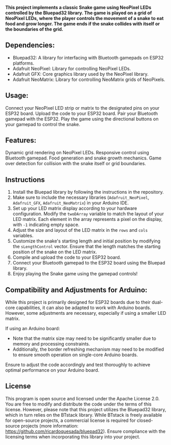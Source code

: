 **This project implements a classic Snake game using NeoPixel LEDs controlled by the Bluepad32 library. The game is played on a grid of NeoPixel LEDs, where the player controls the movement of a snake to eat food and grow longer. The game ends if the snake collides with itself or the boundaries of the grid.**

## Dependencies:
- Bluepad32: A library for interfacing with Bluetooth gamepads on ESP32 platforms.
- Adafruit NeoPixel: Library for controlling NeoPixel LEDs.
- Adafruit GFX: Core graphics library used by the NeoPixel library.
- Adafruit NeoMatrix: Library for controlling NeoMatrix grids of NeoPixels.

## Usage:
Connect your NeoPixel LED strip or matrix to the designated pins on your ESP32 board.
Upload the code to your ESP32 board.
Pair your Bluetooth gamepad with the ESP32.
Play the game using the directional buttons on your gamepad to control the snake.

## Features:
Dynamic grid rendering on NeoPixel LEDs.
Responsive control using Bluetooth gamepad.
Food generation and snake growth mechanics.
Game over detection for collision with the snake itself or grid boundaries.

## Instructions
1. Install the Bluepad library by following the instructions in the repository.
2. Make sure to include the necessary libraries (`Adafruit_NeoPixel`, `Adafruit_GFX`, `Adafruit_NeoMatrix`) in your Arduino IDE.
3. Set up your LED matrix display according to your hardware configuration. Modify the `twoDArray` variable to match the layout of your LED matrix. Each element in the array represents a pixel on the display, with `-1` indicating empty space.
4. Adjust the size and layout of the LED matrix in the `rows` and `cols` variables.
5. Customize the snake's starting length and initial position by modifying the `sLengthControl` vector. Ensure that the length matches the starting position of the snake on the LED matrix.
6. Compile and upload the code to your ESP32 board.
7. Connect your Bluetooth gamepad to the ESP32 board using the Bluepad library.
8. Enjoy playing the Snake game using the gamepad controls!

## Compatibility and Adjustments for Arduino:
While this project is primarily designed for ESP32 boards due to their dual-core capabilities, it can also be adapted to work with Arduino boards. However, some adjustments are necessary, especially if using a smaller LED matrix.

If using an Arduino board:
- Note that the matrix size may need to be significantly smaller due to memory and processing constraints.
- Additionally, the border refreshing mechanism may need to be modified to ensure smooth operation on single-core Arduino boards.
  
Ensure to adjust the code accordingly and test thoroughly to achieve optimal performance on your Arduino board.

## License
This program is open source and licensed under the Apache License 2.0. You are free to modify and distribute the code under the terms of this license. However, please note that this project utilizes the Bluepad32 library, which in turn relies on the BTstack library. While BTstack is freely available for open-source projects, a commercial license is required for closed-source projects (more information: https://github.com/ricardoquesada/bluepad32). Ensure compliance with the licensing terms when incorporating this library into your project.


